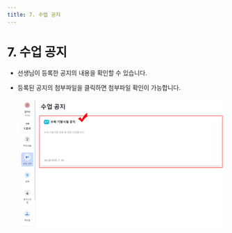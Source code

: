 ```yaml
---
title: 7. 수업 공지
---
```


# 7. 수업 공지

- 선생님이 등록한 공지의 내용을 확인할 수 있습니다.
- 등록된 공지의 첨부파일을 클릭하면 첨부파일 확인이 가능합니다.

  ![](/img/student_3-7.jpg)

